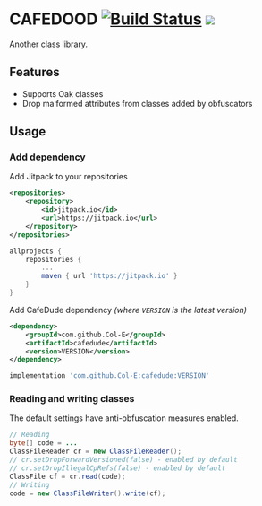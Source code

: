 # CAFEDOOD [![Build Status](https://cloud.drone.io/api/badges/Col-E/CAFED00D/status.svg)](https://cloud.drone.io/Col-E/CAFED00D) [![](https://jitpack.io/v/Col-E/CAFED00D.svg)](https://jitpack.io/#Col-E/CAFED00D)

Another class library.

## Features

* Supports Oak classes
* Drop malformed attributes from classes added by obfuscators

## Usage

### Add dependency

Add Jitpack to your repositories
```xml
<repositories>
    <repository>
        <id>jitpack.io</id>
        <url>https://jitpack.io</url>
    </repository>
</repositories>
```
```groovy
allprojects {
    repositories {
        ...
        maven { url 'https://jitpack.io' }
    }
}
```
Add CafeDude dependency _(where `VERSION` is the latest version)_
```xml
<dependency>
    <groupId>com.github.Col-E</groupId>
    <artifactId>cafedude</artifactId>
    <version>VERSION</version>
</dependency>
```
```groovy
implementation 'com.github.Col-E:cafedude:VERSION'
```

### Reading and writing classes
The default settings have anti-obfuscation measures enabled.
```java
// Reading
byte[] code = ...
ClassFileReader cr = new ClassFileReader();
// cr.setDropForwardVersioned(false) - enabled by default
// cr.setDropIllegalCpRefs(false) - enabled by default
ClassFile cf = cr.read(code);
// Writing
code = new ClassFileWriter().write(cf);
```